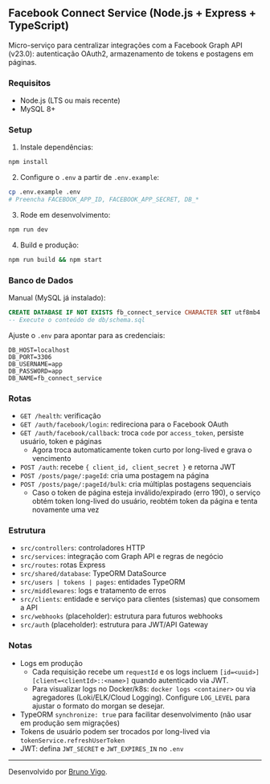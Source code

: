## Facebook Connect Service (Node.js + Express + TypeScript)

Micro-serviço para centralizar integrações com a Facebook Graph API (v23.0): autenticação OAuth2, armazenamento de tokens e postagens em páginas.

### Requisitos
- Node.js (LTS ou mais recente)
- MySQL 8+

### Setup
1. Instale dependências:
```bash
npm install
```
2. Configure o `.env` a partir de `.env.example`:
```bash
cp .env.example .env
# Preencha FACEBOOK_APP_ID, FACEBOOK_APP_SECRET, DB_*
```
3. Rode em desenvolvimento:
```bash
npm run dev
```
4. Build e produção:
```bash
npm run build && npm start
```

### Banco de Dados
Manual (MySQL já instalado):
```sql
CREATE DATABASE IF NOT EXISTS fb_connect_service CHARACTER SET utf8mb4 COLLATE utf8mb4_unicode_ci;
-- Execute o conteúdo de db/schema.sql
```

Ajuste o `.env` para apontar para as credenciais:
```
DB_HOST=localhost
DB_PORT=3306
DB_USERNAME=app
DB_PASSWORD=app
DB_NAME=fb_connect_service
```

### Rotas
- `GET /health`: verificação
- `GET /auth/facebook/login`: redireciona para o Facebook OAuth
- `GET /auth/facebook/callback`: troca `code` por `access_token`, persiste usuário, token e páginas
  - Agora troca automaticamente token curto por long-lived e grava o vencimento
- `POST /auth`: recebe `{ client_id, client_secret }` e retorna JWT
- `POST /posts/page/:pageId`: cria uma postagem na página
- `POST /posts/page/:pageId/bulk`: cria múltiplas postagens sequenciais
  - Caso o token de página esteja inválido/expirado (erro 190), o serviço obtém token long-lived do usuário, reobtém token da página e tenta novamente uma vez

### Estrutura
- `src/controllers`: controladores HTTP
- `src/services`: integração com Graph API e regras de negócio
- `src/routes`: rotas Express
- `src/shared/database`: TypeORM DataSource
- `src/users | tokens | pages`: entidades TypeORM
- `src/middlewares`: logs e tratamento de erros
- `src/clients`: entidade e serviço para clientes (sistemas) que consomem a API
- `src/webhooks` (placeholder): estrutura para futuros webhooks
- `src/auth` (placeholder): estrutura para JWT/API Gateway

### Notas
- Logs em produção
  - Cada requisição recebe um `requestId` e os logs incluem `[id=<uuid>] [client=<clientId>::<name>]` quando autenticado via JWT.
  - Para visualizar logs no Docker/k8s: `docker logs <container>` ou via agregadores (Loki/ELK/Cloud Logging). Configure `LOG_LEVEL` para ajustar o formato do morgan se desejar.
- TypeORM `synchronize: true` para facilitar desenvolvimento (não usar em produção sem migrações)
- Tokens de usuário podem ser trocados por long-lived via `tokenService.refreshUserToken`
- JWT: defina `JWT_SECRET` e `JWT_EXPIRES_IN` no `.env`

---

Desenvolvido por [Bruno Vigo](https://www.linkedin.com/in/bruno-vigo).
